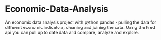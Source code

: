 # Economic-Data-Analysis
An economic data analysis project with python pandas - pulling the data for different economic indicators, cleaning and joining the data. Using the Fred api you can pull up to date data and compare, analyze and explore.
